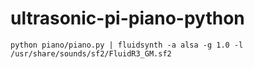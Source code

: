 # ultrasonic-pi-piano-python


```
python piano/piano.py | fluidsynth -a alsa -g 1.0 -l /usr/share/sounds/sf2/FluidR3_GM.sf2
```
